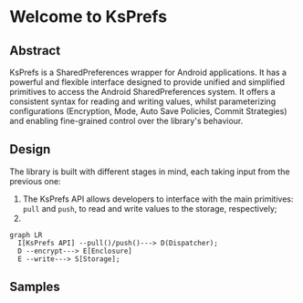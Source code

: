 # Welcome to KsPrefs

## Abstract
KsPrefs is a SharedPreferences wrapper for Android applications.
It has a powerful and flexible interface designed to provide unified and simplified primitives to access the Android SharedPreferences system.
It offers a consistent syntax for reading and writing values, whilst parameterizing configurations (Encryption, Mode, Auto Save Policies, Commit Strategies) and enabling fine-grained control over the library's behaviour.


## Design
The library is built with different stages in mind, each taking input from the previous one:

1. The KsPrefs API allows developers to interface with the main primitives: `pull` and `push`, to read and write values to the storage, respectively;
2. 

``` mermaid
graph LR
  I[KsPrefs API] --pull()/push()---> D(Dispatcher);
  D --encrypt---> E[Enclosure]
  E --write---> S[Storage];
```


## Samples
